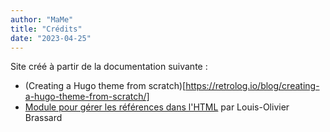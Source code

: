 ```yaml
---
author: "MaMe"
title: "Crédits"
date: "2023-04-25"
---
```


Site créé à partir de la documentation suivante : 

- (Creating a Hugo theme from scratch)[https://retrolog.io/blog/creating-a-hugo-theme-from-scratch/]
- [Module pour gérer les références dans l'HTML](https://github.com/loup-brun/hugo-cite) par Louis-Olivier Brassard